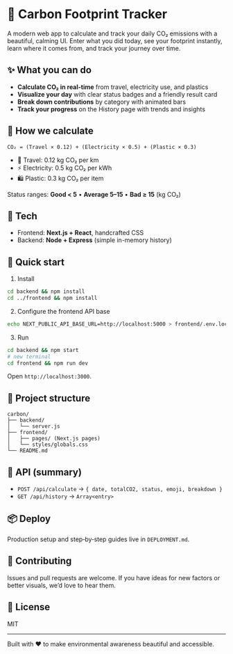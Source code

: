 # 🌱 Carbon Footprint Tracker

A modern web app to calculate and track your daily CO₂ emissions with a beautiful, calming UI. Enter what you did today, see your footprint instantly, learn where it comes from, and track your journey over time.

## ✨ What you can do

- **Calculate CO₂ in real-time** from travel, electricity use, and plastics
- **Visualize your day** with clear status badges and a friendly result card
- **Break down contributions** by category with animated bars
- **Track your progress** on the History page with trends and insights

## 🧮 How we calculate

```
CO₂ = (Travel × 0.12) + (Electricity × 0.5) + (Plastic × 0.3)
```

- 🚗 Travel: 0.12 kg CO₂ per km
- ⚡ Electricity: 0.5 kg CO₂ per kWh
- 🛍️ Plastic: 0.3 kg CO₂ per item

Status ranges: **Good < 5** • **Average 5–15** • **Bad ≥ 15** (kg CO₂)

## 🧱 Tech

- Frontend: **Next.js + React**, handcrafted CSS
- Backend: **Node + Express** (simple in-memory history)

## 🚀 Quick start

1) Install
```bash
cd backend && npm install
cd ../frontend && npm install
```

2) Configure the frontend API base
```bash
echo NEXT_PUBLIC_API_BASE_URL=http://localhost:5000 > frontend/.env.local
```

3) Run
```bash
cd backend && npm start
# new terminal
cd frontend && npm run dev
```
Open `http://localhost:3000`.

## 🧭 Project structure
```
carbon/
├── backend/
│   └── server.js
├── frontend/
│   ├── pages/ (Next.js pages)
│   └── styles/globals.css
└── README.md
```

## 🔌 API (summary)

- `POST /api/calculate` → `{ date, totalCO2, status, emoji, breakdown }`
- `GET /api/history` → `Array<entry>`

## 📦 Deploy

Production setup and step‑by‑step guides live in `DEPLOYMENT.md`.

## 🤝 Contributing

Issues and pull requests are welcome. If you have ideas for new factors or better visuals, we’d love to hear them.

## 📄 License

MIT

---

Built with ❤️ to make environmental awareness beautiful and accessible.

